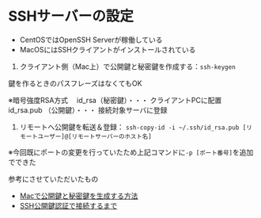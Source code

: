 # SSHサーバーの設定
- CentOSではOpenSSH Serverが稼働している
- MacOSにはSSHクライアントがインストールされている


1. クライアント側（Mac上）で公開鍵と秘密鍵を作成する：`ssh-keygen`

  鍵を作るときのパスフレーズはなくてもOK
  
  ※暗号強度RSA方式　
  id_rsa（秘密鍵）・・・ クライアントPCに配置
  id_rsa.pub （公開鍵）・・・ 接続対象サーバに登録
  
  
1. リモートへ公開鍵を転送＆登録：
  `ssh-copy-id -i ~/.ssh/id_rsa.pub [リモートユーザー]@[リモートサーバーのホスト名]`
  
  ※今回既にポートの変更を行っていたため上記コマンドに`-p [ポート番号]`を追加でできた



参考にさせていただいたもの
- [Macで公開鍵と秘密鍵を生成する方法](https://qiita.com/wakahara3/items/52094d476774f3a2f619)
- [SSH公開鍵認証で接続するまで](https://qiita.com/kazokmr/items/754169cfa996b24fcbf5)
